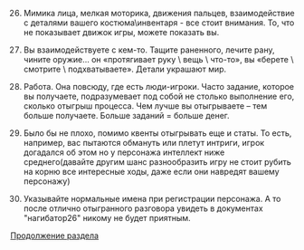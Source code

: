 26) Мимика лица, мелкая моторика, движения пальцев, взаимодействие с деталями вашего костюма\инвентаря - все стоит внимания. То, что не показывает движок игры, можете показать вы.

27) Вы взаимодействуете с кем-то. Тащите раненного, лечите рану, чините оружие… он «протягивает руку \ вещь \ что-то», вы «берете \ смотрите \ подхватываете». Детали украшают мир.

28) Работа. Она повсюду, где есть люди-игроки. Часто задание, которое вы получаете, подразумевает под собой не столько выполнение его, сколько отыгрыш процесса. Чем лучше вы отыгрываете – тем больше получаете. Больше заданий = больше денег.

29) Было бы не плохо, помимо квенты отыгрывать еще и статы. То есть, например, вас пытаются обмануть или плетут интриги, игрок догадался об этом но у персонажа интеллект ниже среднего(давайте другим шанс разнообразить игру не стоит рубить на корню все интересные ходы, даже если они навредят вашему персонажу)

30) Указывайте нормальные имена при регистрации персонажа.  А то после отлично отыгранного разговора увидеть в документах "нагибатор26" никому не будет приятным.

[Продолжение раздела](/info/rp/rp7)
